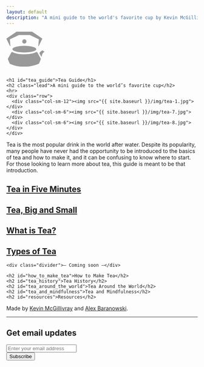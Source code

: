 ```yaml
---
layout: default
description: "A mini guide to the world's favorite cup by Kevin McGillivray and Alex Baranowski."
---
```


<div class="cover">
  <div class="container">
    <svg style="max-width: 100px; margin-bottom: 15px;" x="0px" y="0px"
  	 viewBox="0 0 206.3 190.9" enable-background="new 0 0 206.3 190.9">
      <g>
      	<circle fill="#999" cx="97.7" cy="53" r="11.5"/>
      	<ellipse fill="#999" cx="97.7" cy="95" rx="65" ry="18"/>
      	<path fill="#999" d="M168.3,112.8c-1.2-2.3-4.1-3.1-6.4-1.7c-18.4,11.1-55,11.9-64.2,11.9s-45.8-0.7-64.2-11.9
      		c-2.2-1.3-5.1-0.6-6.4,1.7L8.7,146.6c-0.7,1.2-0.7,2.7-0.2,3.9l9,21.9c0.4,1,1.2,1.9,2.2,2.4c10.8,5.2,76.1,33.5,155.7,0
      		c1.1-0.5,2-1.4,2.5-2.5l9-21.7c0.5-1.3,0.4-2.7-0.2-3.9L168.3,112.8z"/>
      	<path fill="#999" d="M194.8,36.9L140,0.2c-0.2-0.1-0.4-0.2-0.7-0.2H56c-0.2,0-0.5,0.1-0.7,0.2L0.5,36.9c-0.5,0.3-0.7,1-0.4,1.5
      		l19.7,39.8c0.6,1.2,2.4,0.7,2.3-0.6l-3.3-35.2c0-0.5,0.2-1,0.7-1.2l48.5-23c0.2-0.1,0.3-0.1,0.5-0.1h58.5c0.2,0,0.4,0,0.5,0.1
      		l48.5,23c0.5,0.2,0.7,0.7,0.7,1.2l-3.3,35.2c-0.1,1.3,1.7,1.8,2.3,0.6l19.7-39.8C195.5,37.9,195.3,37.3,194.8,36.9z"/>
      	<path fill="#999" d="M179.6,117.8l9.8,17.4c0.7,1.3,2.6,0.8,2.8-0.6c0.5-6.4,3.1-17.2,13.5-24.8c0.9-0.6,0.8-2-0.1-2.5l-9.2-5
      		c-0.4-0.2-0.9-0.2-1.4,0c-2.3,1.1-9.9,5.4-15.3,14.1C179.3,116.7,179.3,117.3,179.6,117.8z"/>
      </g>
    </svg>

    <h1 id="tea_guide">Tea Guide</h1>
    <h2 class="lead">A mini guide to the world’s favorite cup</h2>
    <hr>
    <div class="row">
      <div class="col-sm-12"><img src="{{ site.baseurl }}/img/tea-1.jpg"></div>
      <div class="col-sm-6"><img src="{{ site.baseurl }}/img/tea-7.jpg"></div>
      <div class="col-sm-6"><img src="{{ site.baseurl }}/img/tea-8.jpg"></div>
    </div>
  </div>
</div>

<div class="col-md-7 center-block" id="contents">
  <p><span class="drop-cap">T</span>ea is the most popular drink in the world after water. Despite its popularity, many people have never had the opportunity to be introduced to the basics of tea and how to make it, and it can be confusing to know where to start. For those looking to learn more about tea, this guide is meant to be that introduction.</p>

  <div class="table-of-contents">
    <a href="/tea-in-five-minutes"><h2 id="tea_in_five_minutes">Tea in Five Minutes</h2></a>
    <a href="/tea-big-and-small"><h2>Tea, Big and Small</h2></a>
    <a href="/what-is-tea"><h2>What is Tea?</h2></a>
    <a href="/types-of-tea"><h2 id="types_of_tea">Types of Tea</h2></a>

    <div class="divider">— Coming soon —</div>

    <h2 id="how_to_make_tea">How to Make Tea</h2>
    <h2 id="tea_history">Tea History</h2>
    <h2 id="tea_around_the_world">Tea Around the World</h2>
    <h2 id="tea_and_mindfulness">Tea and Mindfulness</h2>
    <h2 id="resources">Resources</h2>
  </div>
</div>

<footer>
  <div class="container">
    <div class="row">
      <div class="col-md-12">
        <p>Made by <a href="http://twitter.com/kev_mcg">Kevin McGillivray</a> and <a href="http://twitter.com/ahbaranowski">Alex Baranowski</a>.</p>
        <div class="col-md-6 center-block">
          <hr>
          <h2>Get email updates</h2>
          <form action="https://tinyletter.com/tea-guide" method="post" target="popupwindow" onsubmit="window.open('https://tinyletter.com/tea-guide', 'popupwindow', 'scrollbars=yes,width=800,height=600');return true">
            <div class="form-group">
              <input class="form-control" type="text" name="email" id="tlemail" placeholder="Enter your email address" />
              <input type="hidden" value="1" name="embed"/>
            </div>
            <input class="btn btn-default" type="submit" value="Subscribe" />
          </form>
        </div>
      </div>
    </div>
  </div>
</footer>
